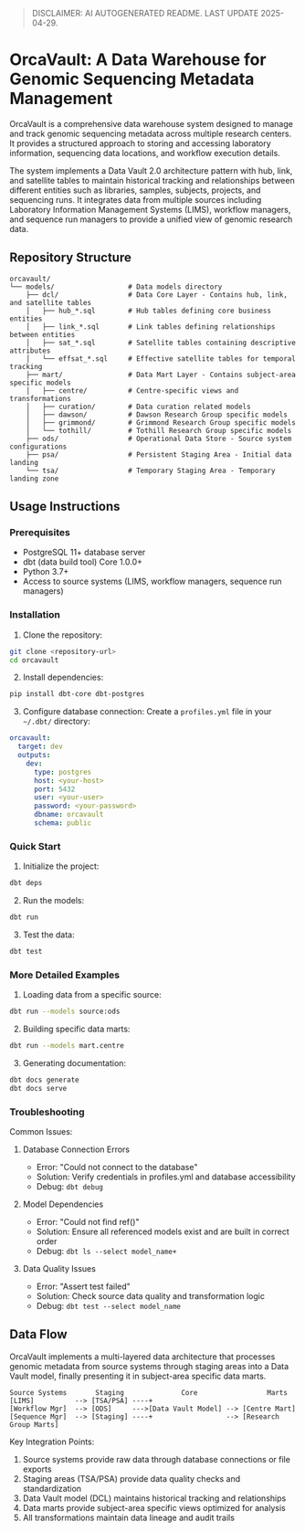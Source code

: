 > DISCLAIMER: AI AUTOGENERATED README. LAST UPDATE 2025-04-29.

# OrcaVault: A Data Warehouse for Genomic Sequencing Metadata Management

OrcaVault is a comprehensive data warehouse system designed to manage and track genomic sequencing metadata across multiple research centers. It provides a structured approach to storing and accessing laboratory information, sequencing data locations, and workflow execution details.

The system implements a Data Vault 2.0 architecture pattern with hub, link, and satellite tables to maintain historical tracking and relationships between different entities such as libraries, samples, subjects, projects, and sequencing runs. It integrates data from multiple sources including Laboratory Information Management Systems (LIMS), workflow managers, and sequence run managers to provide a unified view of genomic research data.

## Repository Structure
```
orcavault/
└── models/                  # Data models directory
    ├── dcl/                 # Data Core Layer - Contains hub, link, and satellite tables
    │   ├── hub_*.sql        # Hub tables defining core business entities
    │   ├── link_*.sql       # Link tables defining relationships between entities
    │   ├── sat_*.sql        # Satellite tables containing descriptive attributes
    │   └── effsat_*.sql     # Effective satellite tables for temporal tracking
    ├── mart/                # Data Mart Layer - Contains subject-area specific models
    │   ├── centre/          # Centre-specific views and transformations
    │   ├── curation/        # Data curation related models
    │   ├── dawson/          # Dawson Research Group specific models
    │   ├── grimmond/        # Grimmond Research Group specific models
    │   └── tothill/         # Tothill Research Group specific models
    ├── ods/                 # Operational Data Store - Source system configurations
    ├── psa/                 # Persistent Staging Area - Initial data landing
    └── tsa/                 # Temporary Staging Area - Temporary landing zone
```

## Usage Instructions
### Prerequisites
- PostgreSQL 11+ database server
- dbt (data build tool) Core 1.0.0+
- Python 3.7+
- Access to source systems (LIMS, workflow managers, sequence run managers)

### Installation
1. Clone the repository:
```bash
git clone <repository-url>
cd orcavault
```

2. Install dependencies:
```bash
pip install dbt-core dbt-postgres
```

3. Configure database connection:
Create a `profiles.yml` file in your `~/.dbt/` directory:
```yaml
orcavault:
  target: dev
  outputs:
    dev:
      type: postgres
      host: <your-host>
      port: 5432
      user: <your-user>
      password: <your-password>
      dbname: orcavault
      schema: public
```

### Quick Start
1. Initialize the project:
```bash
dbt deps
```

2. Run the models:
```bash
dbt run
```

3. Test the data:
```bash
dbt test
```

### More Detailed Examples
1. Loading data from a specific source:
```bash
dbt run --models source:ods
```

2. Building specific data marts:
```bash
dbt run --models mart.centre
```

3. Generating documentation:
```bash
dbt docs generate
dbt docs serve
```

### Troubleshooting
Common Issues:
1. Database Connection Errors
   - Error: "Could not connect to the database"
   - Solution: Verify credentials in profiles.yml and database accessibility
   - Debug: `dbt debug`

2. Model Dependencies
   - Error: "Could not find ref()"
   - Solution: Ensure all referenced models exist and are built in correct order
   - Debug: `dbt ls --select model_name+`

3. Data Quality Issues
   - Error: "Assert test failed"
   - Solution: Check source data quality and transformation logic
   - Debug: `dbt test --select model_name`

## Data Flow
OrcaVault implements a multi-layered data architecture that processes genomic metadata from source systems through staging areas into a Data Vault model, finally presenting it in subject-area specific data marts.

```ascii
Source Systems       Staging              Core                 Marts
[LIMS]          --> [TSA/PSA] ----+
[Workflow Mgr]  --> [ODS]     --->[Data Vault Model] --> [Centre Mart]
[Sequence Mgr]  --> [Staging] ----+                  --> [Research Group Marts]
```

Key Integration Points:
1. Source systems provide raw data through database connections or file exports
2. Staging areas (TSA/PSA) provide data quality checks and standardization
3. Data Vault model (DCL) maintains historical tracking and relationships
4. Data marts provide subject-area specific views optimized for analysis
5. All transformations maintain data lineage and audit trails